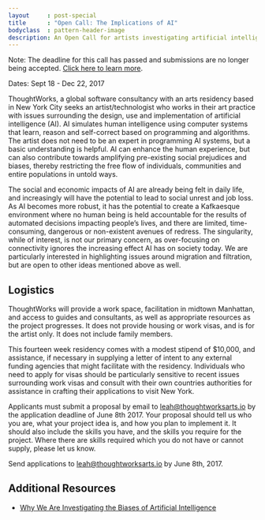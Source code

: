 ```yaml
---
layout     : post-special
title	   : "Open Call: The Implications of AI"
bodyclass  : pattern-header-image
description: An Open Call for artists investigating artificial intelligence and related issues in 2017
---
```

<p class="notice">Note: The deadline for this call has passed and submissions are no longer being accepted. <a href="/blog/karen-palmer-ai-residency/">Click here to learn more</a>.</p>

Dates: Sept 18 - Dec 22, 2017

ThoughtWorks, a global software consultancy with an arts residency based in New York City seeks an artist/technologist who works in their art practice with issues surrounding the design, use and implementation of artificial intelligence (AI). AI simulates human intelligence using computer systems that learn, reason and self-correct based on programming and algorithms. The artist does not need to be an expert in programming AI systems, but a basic understanding is helpful. AI can enhance the human experience, but can also contribute towards amplifying pre-existing social prejudices and biases, thereby restricting the free flow of individuals, communities and entire populations in untold ways.

The social and economic impacts of AI are already being felt in daily life, and increasingly will have the potential to lead to social unrest and job loss. As AI becomes more robust, it has the potential to create a Kafkaesque environment where no human being is held accountable for the results of automated decisions impacting people’s lives, and there are limited, time-consuming, dangerous or non-existent avenues of redress. The singularity, while of interest, is not our primary concern, as over-focusing on connectivity ignores the increasing effect AI has on society today. We are particularly interested in highlighting issues around migration and filtration, but are open to other ideas mentioned above as well.

## Logistics

ThoughtWorks will provide a work space, facilitation in midtown Manhattan, and access to guides and consultants, as well as appropriate resources as the project progresses. It does not provide housing or work visas, and is for the artist only. It does not include family members.

This fourteen week residency comes with a modest stipend of $10,000, and assistance, if necessary in supplying a letter of intent to any external funding agencies that might facilitate with the residency. Individuals who need to apply for visas should be particularly sensitive to recent issues surrounding work visas and consult with their own countries authorities for assistance in crafting their applications to visit New York.

Applicants must submit a proposal by email to leah@thoughtworksarts.io by the application deadline of June 8th 2017. Your proposal should tell us who you are, what your project idea is, and how you plan to implement it. It should also include the skills you have, and the skills you require for the project. Where there are skills required which you do not have or cannot supply, please let us know.

Send applications to leah@thoughtworksarts.io by June 8th, 2017.

## Additional Resources

- [Why We Are Investigating the Biases of Artificial Intelligence](/blog/why-we-are-investigating-biases-artificial-intelligence/)